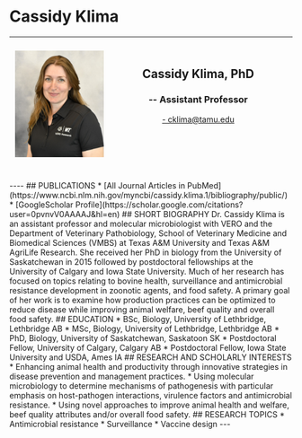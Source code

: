 # Cassidy Klima
---
<div style="display: grid; grid-template-columns: 1fr 2fr; grid-template-rows: auto auto; gap: 10px; padding: 10px;">
  <div style="grid-column: 1; grid-row: 1 / span 2; text-align: center;">
    <img src="../assets/CassidyKlima.Sept2024.jpg" alt="Klima" loading="lazy" width="250" style="margin-right: 2px;"/>
    <h2>  </h2>
 </div>
  <div style="grid-column: 2; grid-row: 1; text-align: center;">
    <h2><b>Cassidy Klima, PhD</b></h2>
    <h3>-- Assistant Professor</h3>
    <p><a href="mailto:cklima@tamu.edu">- cklima@tamu.edu</a></p>
  </div>
</div>
----
## PUBLICATIONS
* [All Journal Articles in PubMed](https://www.ncbi.nlm.nih.gov/myncbi/cassidy.klima.1/bibliography/public/)
* [GoogleScholar Profile](https://scholar.google.com/citations?user=0pvnvV0AAAAJ&hl=en)
## SHORT BIOGRAPHY
Dr. Cassidy Klima is an assistant professor and molecular microbiologist with VERO and the Department of Veterinary Pathobiology, School of Veterinary Medicine and Biomedical Sciences (VMBS) at Texas A&M University and Texas A&M AgriLife Research.  She received her PhD in biology from the University of Saskatchewan in 2015 followed by postdoctoral fellowships at the University of Calgary and Iowa State University.  Much of her research has focused on topics relating to bovine health, surveillance and antimicrobial resistance development in zoonotic agents, and food safety.  A primary goal of her work is to examine how production practices can be optimized to reduce disease while improving animal welfare, beef quality and overall food safety.
## EDUCATION
* BSc, Biology, University of Lethbridge, Lethbridge AB
* MSc, Biology, University of Lethbridge, Lethbridge AB
* PhD, Biology, University of Saskatchewan, Saskatoon SK
* Postdoctoral Fellow, University of Calgary, Calgary AB
* Postdoctoral Fellow, Iowa State University and USDA, Ames IA
## RESEARCH AND SCHOLARLY INTERESTS
* Enhancing animal health and productivity through innovative strategies in disease prevention and management practices.
* Using molecular microbiology to determine mechanisms of pathogenesis with particular emphasis on host-pathogen interactions, virulence factors and antimicrobial resistance.
* Using novel approaches to improve animal health and welfare, beef quality attributes and/or overall food safety.
## RESEARCH TOPICS
* Antimicrobial resistance
* Surveillance
* Vaccine design 
---




